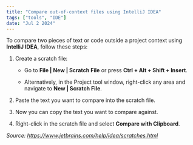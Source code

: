 ```yaml
---
title: "Compare out-of-context files using IntelliJ IDEA"
tags: ["tools", "IDE"]
date: "Jul 2 2024"
---
```

To compare two pieces of text or code outside a project context using **IntelliJ IDEA**, follow these steps:

1. Create a scratch file:
  
    - Go to **File | New | Scratch File** or press **Ctrl + Alt + Shift + Insert**.

    - Alternatively, in the Project tool window, right-click any area and navigate to **New | Scratch File**.

2. Paste the text you want to compare into the scratch file.

3. Now you can copy the text you want to compare against.

4. Right-click in the scratch file and select **Compare with Clipboard**.

_Source: https://www.jetbrains.com/help/idea/scratches.html_
